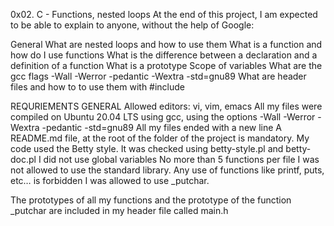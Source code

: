 0x02. C - Functions, nested loops
At the end of this project, I am expected to be able to explain to anyone, without the help of Google:

General
What are nested loops and how to use them
What is a function and how do I use functions
What is the difference between a declaration and a definition of a function
What is a prototype
Scope of variables
What are the gcc flags -Wall -Werror -pedantic -Wextra -std=gnu89
What are header files and how to to use them with #include

REQURIEMENTS
GENERAL
Allowed editors: vi, vim, emacs
All my files were compiled on Ubuntu 20.04 LTS using gcc, using the options -Wall -Werror -Wextra -pedantic -std=gnu89
All my files ended with a new line
A README.md file, at the root of the folder of the project is mandatory.
My code used the Betty style. It was checked using betty-style.pl and betty-doc.pl
I did not use global variables
No more than 5 functions per file
I was not allowed to use the standard library. Any use of functions like printf, puts, etc… is forbidden
I was allowed to use _putchar.

The prototypes of all my functions and the prototype of the function _putchar are included in my header file called main.h